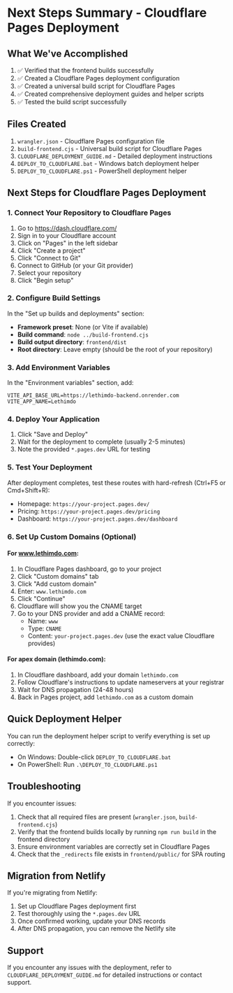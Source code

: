 # Next Steps Summary - Cloudflare Pages Deployment

## What We've Accomplished

1. ✅ Verified that the frontend builds successfully
2. ✅ Created a Cloudflare Pages deployment configuration
3. ✅ Created a universal build script for Cloudflare Pages
4. ✅ Created comprehensive deployment guides and helper scripts
5. ✅ Tested the build script successfully

## Files Created

1. `wrangler.json` - Cloudflare Pages configuration file
2. `build-frontend.cjs` - Universal build script for Cloudflare Pages
3. `CLOUDFLARE_DEPLOYMENT_GUIDE.md` - Detailed deployment instructions
4. `DEPLOY_TO_CLOUDFLARE.bat` - Windows batch deployment helper
5. `DEPLOY_TO_CLOUDFLARE.ps1` - PowerShell deployment helper

## Next Steps for Cloudflare Pages Deployment

### 1. Connect Your Repository to Cloudflare Pages

1. Go to https://dash.cloudflare.com/
2. Sign in to your Cloudflare account
3. Click on "Pages" in the left sidebar
4. Click "Create a project"
5. Click "Connect to Git"
6. Connect to GitHub (or your Git provider)
7. Select your repository
8. Click "Begin setup"

### 2. Configure Build Settings

In the "Set up builds and deployments" section:

- **Framework preset**: None (or Vite if available)
- **Build command**: `node ../build-frontend.cjs`
- **Build output directory**: `frontend/dist`
- **Root directory**: Leave empty (should be the root of your repository)

### 3. Add Environment Variables

In the "Environment variables" section, add:

```
VITE_API_BASE_URL=https://lethimdo-backend.onrender.com
VITE_APP_NAME=Lethimdo
```

### 4. Deploy Your Application

1. Click "Save and Deploy"
2. Wait for the deployment to complete (usually 2-5 minutes)
3. Note the provided `*.pages.dev` URL for testing

### 5. Test Your Deployment

After deployment completes, test these routes with hard-refresh (Ctrl+F5 or Cmd+Shift+R):

- Homepage: `https://your-project.pages.dev/`
- Pricing: `https://your-project.pages.dev/pricing`
- Dashboard: `https://your-project.pages.dev/dashboard`

### 6. Set Up Custom Domains (Optional)

#### For www.lethimdo.com:

1. In Cloudflare Pages dashboard, go to your project
2. Click "Custom domains" tab
3. Click "Add custom domain"
4. Enter: `www.lethimdo.com`
5. Click "Continue"
6. Cloudflare will show you the CNAME target
7. Go to your DNS provider and add a CNAME record:
   - Name: `www`
   - Type: `CNAME`
   - Content: `your-project.pages.dev` (use the exact value Cloudflare provides)

#### For apex domain (lethimdo.com):

1. In Cloudflare dashboard, add your domain `lethimdo.com`
2. Follow Cloudflare's instructions to update nameservers at your registrar
3. Wait for DNS propagation (24-48 hours)
4. Back in Pages project, add `lethimdo.com` as a custom domain

## Quick Deployment Helper

You can run the deployment helper script to verify everything is set up correctly:

- On Windows: Double-click `DEPLOY_TO_CLOUDFLARE.bat`
- On PowerShell: Run `.\DEPLOY_TO_CLOUDFLARE.ps1`

## Troubleshooting

If you encounter issues:

1. Check that all required files are present (`wrangler.json`, `build-frontend.cjs`)
2. Verify that the frontend builds locally by running `npm run build` in the frontend directory
3. Ensure environment variables are correctly set in Cloudflare Pages
4. Check that the `_redirects` file exists in `frontend/public/` for SPA routing

## Migration from Netlify

If you're migrating from Netlify:

1. Set up Cloudflare Pages deployment first
2. Test thoroughly using the `*.pages.dev` URL
3. Once confirmed working, update your DNS records
4. After DNS propagation, you can remove the Netlify site

## Support

If you encounter any issues with the deployment, refer to `CLOUDFLARE_DEPLOYMENT_GUIDE.md` for detailed instructions or contact support.